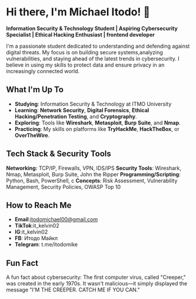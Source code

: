 # Hi there, I'm Michael Itodo! 👋
**Information Security & Technology Student | Aspiring Cybersecurity Specialist | Ethical Hacking Enthusiast | frontend developer**

I'm a passionate student dedicated to understanding and defending against digital threats.
My focus is on building secure systems,analyzing vulnerabilities, and staying ahead of the latest trends in cybersecurity.
I believe in using my skills to protect data and ensure privacy in an increasingly connected world.

## What I'm Up To
- **Studying**: Information Security & Technology at ITMO University
- **Learning**: **Network Security**, **Digital Forensics**, **Ethical Hacking/Penetration Testing**, and **Cryptography**.
- **Exploring**: Tools like **Wireshark**, **Metasploit**, **Burp Suite**, and **Nmap**.
- **Practicing**: My skills on platforms like **TryHackMe**, **HackTheBox**, or **OverTheWire**.

## Tech Stack & Security Tools
**Networking:** TCP/IP, Firewalls, VPN, IDS/IPS
**Security Tools**: Wireshark, Nmap, Metasploit, Burp Suite, John the Ripper
**Programming/Scripting**: Python, Bash, PowerShell, c
**Concepts**: Risk Assessment, Vulnerability Management, Security Policies, OWASP Top 10

## How to Reach Me
- **Email**:itodomichael00@gmail.com
- **TikTok**:it_kelvin02
- **IG**:it_kelvin02
- **FB**: Итодо Майкл
- **Telegram**: t.me/itodomike

##  Fun Fact

A fun fact about cybersecurity: The first computer virus, called "Creeper," was created in the early 1970s.
It wasn't malicious—it simply displayed the message "I'M THE CREEPER. CATCH ME IF YOU CAN."
